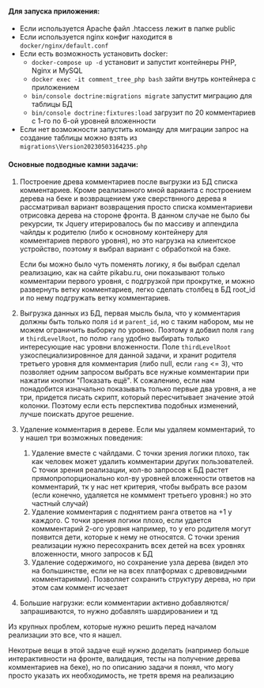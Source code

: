 
#### Для запуска приложения:
- Если используется Apache файл .htaccess лежит в папке public
- Если используется nginx конфиг находится в `docker/nginx/default.conf`
- Если есть возможность установить docker:
  - `docker-compose up -d` установит и запустит контейнеры PHP, Nginx и MySQL
  - `docker exec -it comment_tree_php bash` зайти внутрь контейнера с приложением
  - `bin/console doctrine:migrations migrate` запустит миграцию для таблицы БД
  - `bin/console doctrine:fixtures:load` загрузит по 20 комментариев с 1-го по 6-ой уровней вложенности
- Если нет возможности запустить команду для миграции запрос на создание таблицы можно взять из `migrations\Version20230503164235.php`

#### Основные подводные камни задачи:
1. Построение древа комментариев после выгрузки из БД списка комментариев. Кроме реализанного мной варианта с построением дерева на беке и возвращением уже сверствнного дерева я рассматривал вариант возвращения просто списка комментариеви отрисовка дерева на стороне фронта. В данном случае не было бы рекурсии, тк Jquery итерировалось бы по массиву и аппендила чайлды к родителю (либо к основному контейнеру для комментариев первого уровня), но это нагрузка на клиентское устройство, поэтому я выбрал вариант с обработкой на бэке. 
    
   Если бы можно было чуть поменять логику, я бы выбрал сделал реализацию, как на сайте pikabu.ru, они показывают только комментарии первого уровня, с подгрузкой при прокрутке, и можно развернуть ветку комментариев, легко сделать столбец в БД root_id и по нему подгружать ветку комментариев. 
2. Выгрузка данных из БД, первая мысль была, что у комментария должны быть только поля `id` и `parent_id`, но с таким набором, мы не можем ограничить выборку по уровню. Поэтому я добвил поля `rang` и `thirdLevelRoot`, по полю `rang` удобно выбирать только интересующие нас уровни вложенности. Поле `thirdLevelRoot` узкоспециализировнное для данной задачи, и хранит родителя третьего уровня для комментария (либо null, если `rang` <= 3), что позволяет одним запросом выбрать все нужные комментарии при нажатии кнопки "Показать ещё". К сожалению, если нам понадобится изначально показывать только первые два уровня, а не три, придется писать скрипт, который пересчитывает значение этой колонки. Поэтому если есть перспектива подобных изменений, лучше поискать другое решение. 
3. Удаление комментария в дереве. Если мы удаляем комментарий, то у нашел три возможных поведения: 
   1. Удаление вместе с чайлдами. С точки зрения логики плохо, так как человек может удалить комментарии других пользователей. С точки зрения реализации, кол-во запросов к БД растет прямопропорционально кол-ву уровней вложенности ответов на комментарий, тк у нас нет критерия, чтобы выбрать все разом (если конечно, удаляется не комммент третьего уровня:) но это частный случай)
   2. Удаление комментария с поднятием ранга ответов на +1 у каждого. С точки зрения логики плохо, если удается коммментарий 2-ого уровня например, то у его родителя могут появится дети, которые к нему не относятся. С точки зрения реализации нужно пересохранить всех детей на всех уровнях вложенности, много запросов к БД
   3. Удаление содержимого, но сохранение узла дерева (видел это на большинстве, если не на всех платформах с древовидными комментариями). Позволяет сохранить структуру дерева, но при этом сам коммент исчезает

4. Большие нагрузки: если комментарии активно добавляются/запрашиваются, то нужно добавлять шардированиеи и тд

Из крупных проблем, которые нужно решить перед началом реализации это все, что я нашел.

Некотрые вещи в этой задаче ещё нужно доделать (например больше интерактивности на фронте, валидация, тесты на получение дерева комментариев на беке), но по описанию задачи я понял, что могу просто указать их необходимость, не третя время на реализацию
